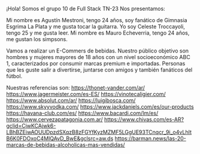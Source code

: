¡Hola! Somos el grupo 10 de Full Stack TN-23
Nos presentamos: 

Mi nombre es Agustín Mestroni, tengo 24 años, soy fanático de Gimnasia Esgrima La Plata y me gusta tocar la guitarra.
Yo soy Celeste Troccayoli, tengo 25 y me gusta leer.
Mi nombre es Mauro Echeverria, tengo 24 años, me gustan los simpsons.



Vamos a realizar un E-Commers de bebidas. Nuestro público objetivo son hombres y mujeres mayores de 18 años con un nivel socioeconómico ABC 1, caracterizados por consumir marcas premium e importadas. Personas que les guste salir a divertirse, juntarse con amigos y también fanáticos del fútbol.


Nuestras referencias son:
https://thonet-vander.com/ar/ 
https://www.jagermeister.com/es-ES/
https://vinotecaligier.com/
https://www.absolut.com/ar/
https://luigibosca.com/
https://www.skyyvodka.com/
https://www.jackdaniels.com/es/our-products
https://havana-club.com/es/
https://www.bacardi.com/lm/es/
https://www.cervezapatagonia.com.ar/
https://www.chivas.com/es-AR?gclid=CjwKCAjwk6-LBhBZEiwAOUUDpzdSXqzB8zFGYfKyzMZMF5LGgUE93TCnqcr_9i_o4vLhItB6K0FDOxoC4MIQAvD_BwE&gclsrc=aw.ds
https://barman.news/las-20-marcas-de-bebidas-alcoholicas-mas-vendidas/
